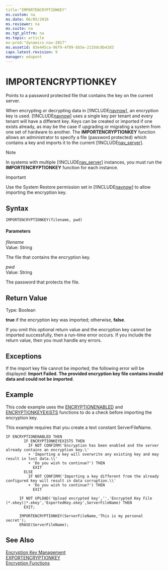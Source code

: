 ```yaml
---
title:"IMPORTENCRYPTIONKEY"
ms.custom: na
ms.date: 06/05/2016
ms.reviewer: na
ms.suite: na
ms.tgt_pltfrm: na
ms.topic: article
ms-prod:"dynamics-nav-2017"
ms.assetid: 83e445ca-96f9-4f09-bb5e-2135dc8b43d3
caps.latest.revision: 9
manager: edupont
---
```

# IMPORTENCRYPTIONKEY
Points to a password protected file that contains the key on the current server.  
  
 When encrypting or decrypting data in [!INCLUDE[navnow](includes/navnow_md.md)], an encryption key is used. [!INCLUDE[navnow](includes/navnow_md.md)] uses a single key per tenant and every tenant will have a different key. Keys can be created or imported if one exists already, as may be the case if upgrading or migrating a system from one set of hardware to another. The **IMPORTENCRYPTIONKEY** function allows an administrator to specify a file \(password protected\) which contains a key and imports it to the current [!INCLUDE[nav_server](includes/nav_server_md.md)].  
  
> [!NOTE]  
>  In systems with multiple [!INCLUDE[nav_server](includes/nav_server_md.md)] instances, you must run the **IMPORTENCRYPTIONKEY** function for each instance.  
  
> [!IMPORTANT]  
>  Use the System Restore permission set in [!INCLUDE[navnow](includes/navnow_md.md)] to allow importing the encryption key.  
  
## Syntax  
  
```  
IMPORTENCRYPTIONKEY(filename, pwd)  
```  
  
#### Parameters  
 *filename*  
 Value: String  
  
 The file that contains the encryption key.  
  
 *pwd*  
 Value: String  
  
 The password that protects the file.  
  
## Return Value  
 Type: Boolean  
  
 **true** if the encryption key was imported; otherwise, **false**.  
  
 If you omit this optional return value and the encryption key cannot be imported successfully, then a run\-time error occurs. If you include the return value, then you must handle any errors.  
  
## Exceptions  
 If the import key file cannot be imported, the following error will be displayed: **Import Failed. The provided encryption key file contains invalid data and could not be imported**.  
  
## Example  
 This code example uses the [ENCRYPTIONENABLED](ENCRYPTIONENABLED.md) and [ENCRYPTIONKEYEXISTS](ENCRYPTIONKEYEXISTS.md) functions to do a check before importing the encryption key.  
  
 This example requires that you create a text constant ServerFileName.  
  
```  
IF ENCRYPTIONENABLED THEN  
        IF ENCRYPTIONKEYEXISTS THEN  
          IF NOT CONFIRM('Encryption has been enabled and the server already contains an encryption key.\'  
          + 'Importing a key will overwrite any existing key and may result in lost data.\\'  
          + 'Do you wish to continue?') THEN  
            EXIT  
        ELSE  
          IF NOT CONFIRM('Importing a key different from the already configured key will result in data corruption.\\'  
          + 'Do you wish to continue?') THEN  
            EXIT  
  
      IF NOT UPLOAD('Upload encrypted key','','Encrypted Key File (*.ekey)|*.ekey','ExportedKey.ekey',ServerFileName) THEN  
        EXIT;  
  
      IMPORTENCRYPTIONKEY(ServerFileName,'This is my personal secret');  
      ERASE(ServerFileName);  
```  
  
## See Also  
 [Encryption Key Management](Encryption-Key-Management.md)   
 [EXPORTENCRYPTIONKEY](EXPORTENCRYPTIONKEY.md)   
 [Encryption Functions](Encryption-Functions.md)